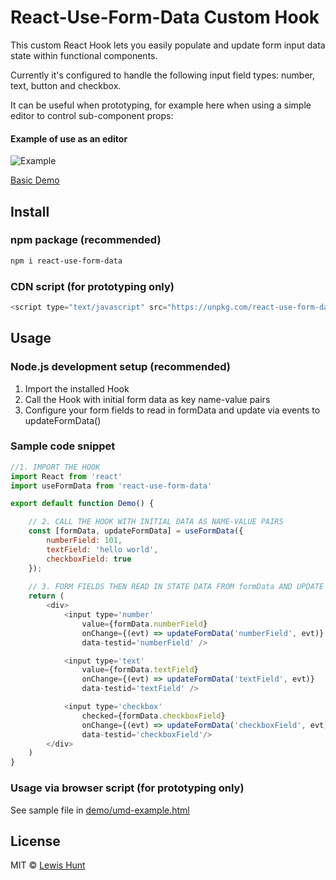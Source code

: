 # React-Use-Form-Data Custom Hook
This custom React Hook lets you easily populate and update form input data state within functional components.

Currently it's configured to handle the following input field types: number, text, button and checkbox.

It can be useful when prototyping, for example here when using a simple editor to control sub-component props:

#### Example of use as an editor
![Example](readme-assets/react-use-form-data-example.gif)

[Basic Demo](https://lewhunt.github.io/react-use-form-data/)

## Install
### npm package (recommended)
```bash
npm i react-use-form-data
```

### CDN script (for prototyping only)
```js
<script type="text/javascript" src="https://unpkg.com/react-use-form-data/umd/react-use-form-data.js"></script>
```

## Usage
### Node.js development setup (recommended)
1. Import the installed Hook
2. Call the Hook with initial form data as key name-value pairs
3. Configure your form fields to read in formData and update via events to updateFormData()

### Sample code snippet
```js
//1. IMPORT THE HOOK 
import React from 'react'
import useFormData from 'react-use-form-data'

export default function Demo() {

    // 2. CALL THE HOOK WITH INITIAL DATA AS NAME-VALUE PAIRS
    const [formData, updateFormData] = useFormData({ 
        numberField: 101,
        textField: 'hello world',
        checkboxField: true
    });
 
    // 3. FORM FIELDS THEN READ IN STATE DATA FROM formData AND UPDATE DATA VIA updateFormData
    return (
        <div>
            <input type='number' 
                value={formData.numberField} 
                onChange={(evt) => updateFormData('numberField', evt)}
                data-testid='numberField' />

            <input type='text' 
                value={formData.textField} 
                onChange={(evt) => updateFormData('textField', evt)}
                data-testid='textField' />

            <input type='checkbox' 
                checked={formData.checkboxField} 
                onChange={(evt) => updateFormData('checkboxField', evt)}
                data-testid='checkboxField'/>
        </div>
    )
}
```

### Usage via browser script (for prototyping only)
See sample file in [demo/umd-example.html](https://github.com/lewhunt/react-use-form-data/blob/master/demo/umd-example.html)

## License
MIT © [Lewis Hunt](https://github.com/lewhunt)